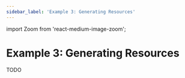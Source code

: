 ```yaml
---
sidebar_label: 'Example 3: Generating Resources'
---
```

import Zoom from 'react-medium-image-zoom';

# Example 3: Generating Resources

TODO

